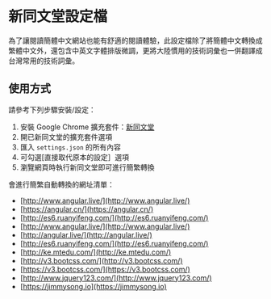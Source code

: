 # 新同文堂設定檔

為了讓閱讀簡體中文網站也能有舒適的閱讀體驗，此設定檔除了將簡體中文轉換成繁體中文外，還包含中英文字體排版微調，更將大陸慣用的技術詞彙也一併翻譯成台灣常用的技術詞彙。

## 使用方式

請參考下列步驟安裝/設定：

1. 安裝 Google Chrome 擴充套件：[新同文堂](https://chrome.google.com/webstore/detail/new-tong-wen-tang/ldmgbgaoglmaiblpnphffibpbfchjaeg)
2. 開已新同文堂的擴充套件選項
3. 匯入 `settings.json` 的所有內容
4. 可勾選[直接取代原本的設定］選項
5. 瀏覽網頁時執行新同文堂即可進行簡繁轉換

會進行簡繁自動轉換的網址清單：

- [http://www.angular.live/](http://www.angular.live/)
- [https://angular.cn/](https://angular.cn/)
- [http://es6.ruanyifeng.com/](http://es6.ruanyifeng.com/)
- [http://www.angular.live/](http://www.angular.live/)
- [http://angular.live/](http://angular.live/)
- [http://es6.ruanyifeng.com/](http://es6.ruanyifeng.com/)
- [http://ke.mtedu.com/](http://ke.mtedu.com/)
- [http://v3.bootcss.com/](http://v3.bootcss.com/)
- [https://v3.bootcss.com/](https://v3.bootcss.com/)
- [http://www.jquery123.com/](http://www.jquery123.com/)
- [https://jimmysong.io](https://jimmysong.io)
